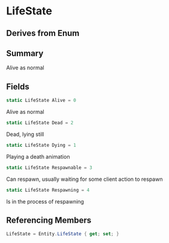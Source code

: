 # LifeState

## Derives from Enum

## Summary

Alive as normal
## Fields

```c#
static LifeState Alive = 0
```
Alive as normal
```c#
static LifeState Dead = 2
```
Dead, lying still
```c#
static LifeState Dying = 1
```
Playing a death animation
```c#
static LifeState Respawnable = 3
```
Can respawn, usually waiting for some client action to respawn
```c#
static LifeState Respawning = 4
```
Is in the process of respawning
## Referencing Members

```c#
LifeState = Entity.LifeState { get; set; } 
```
